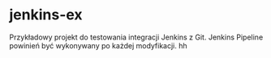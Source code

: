 # jenkins-ex

Przykładowy projekt do testowania integracji Jenkins z Git.
Jenkins Pipeline powinień być wykonywany po każdej modyfikacji.
hh
